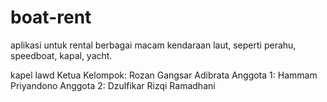 # boat-rent
aplikasi untuk rental berbagai macam kendaraan laut, seperti perahu, speedboat, kapal, yacht.

kapel lawd
Ketua Kelompok: Rozan Gangsar Adibrata
Anggota 1: Hammam Priyandono
Anggota 2: Dzulfikar Rizqi Ramadhani
